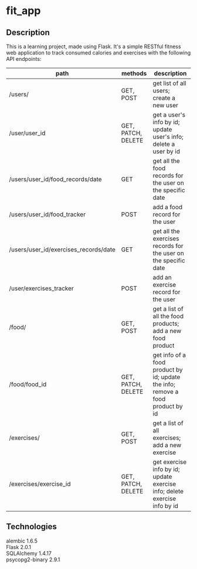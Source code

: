 # fit_app
## Description
This is a learning project, made using Flask. It's a simple RESTful fitness web application to track consumed calories and exercises with the following API endpoints:

|path|methods|description|
|----|-------|-----------|
|/users/|GET, POST| get list of all users; create a new user|
|/user/user_id| GET, PATCH, DELETE| get a user's info by id; update user's info; delete a user by id|
|/users/user_id/food_records/date|GET | get all the food records for the user on the specific date|
|/users/user_id/food_tracker| POST| add a food record for the user |
|/users/user_id/exercises_records/date| GET| get all the exercises records for the user on the specific date|
|/user/exercises_tracker | POST | add an exercise record for the user|
|/food/|GET, POST|get a list of all the food products; add a new food product|
|/food/food_id|GET, PATCH, DELETE|get info of a food product by id; update the info; remove a food product by id|
|/exercises/|GET, POST| get a list of all exercises; add a new exercise|
|/exercises/exercise_id|GET, PATCH, DELETE|get exercise info by id; update exercise info; delete exercise info by id|

## Technologies
alembic  1.6.5  
Flask  2.0.1  
SQLAlchemy  1.4.17  
psycopg2-binary  2.9.1  


